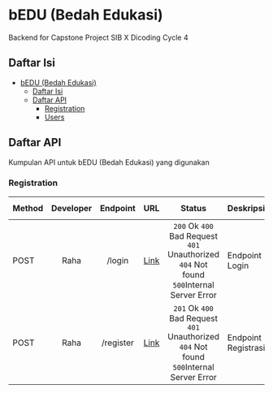 # bEDU (Bedah Edukasi)

Backend for Capstone Project SIB X Dicoding Cycle 4

## Daftar Isi

- [bEDU (Bedah Edukasi)](#bEDU)
  - [Daftar Isi](#daftar-isi)
  - [Daftar API](#daftar-api)
    - [Registration](#registration)
    - [Users](#users)

## Daftar API

Kumpulan API untuk bEDU (Bedah Edukasi) yang digunakan

### Registration

| Method | Developer | Endpoint  |                                        URL                                         |                                          Status                                          | Deskripsi           | Penggunaan `Authorization` |
| ------ | :-------: | :-------: | :--------------------------------------------------------------------------------: | :--------------------------------------------------------------------------------------: | :------------------ | :------------------------: |
| POST   |   Raha    |  /login   |  [Link](http://ec2-54-66-56-235.ap-southeast-2.compute.amazonaws.com:8080/login)   | `200` Ok `400` Bad Request `401` Unauthorized `404` Not found `500`Internal Server Error | Endpoint Login      |           Tidak            |
| POST   |   Raha    | /register | [Link](http://ec2-54-66-56-235.ap-southeast-2.compute.amazonaws.com:8080/register) | `201` Ok `400` Bad Request `401` Unauthorized `404` Not found `500`Internal Server Error | Endpoint Registrasi |           Tidak            |
